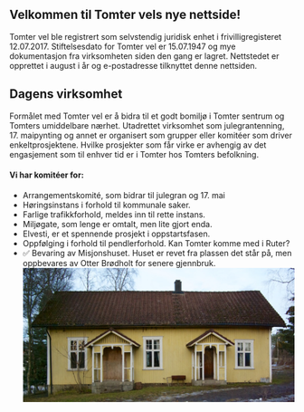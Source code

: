 ## Velkommen til Tomter vels nye nettside!

Tomter vel ble registrert som selvstendig juridisk enhet i frivilligregisteret 12.07.2017. Stiftelsesdato for Tomter vel er 15.07.1947 og mye dokumentasjon fra virksomheten siden den gang er lagret.  Nettstedet er opprettet i august i år og e-postadresse tilknyttet denne nettsiden. 

## Dagens virksomhet
Formålet med Tomter vel er å bidra til et godt bomiljø i Tomter sentrum og Tomters umiddelbare nærhet. Utadrettet virksomhet som julegrantenning, 17. maipynting og annet er organisert som grupper eller komitéer som driver enkeltprosjektene. Hvilke prosjekter som får virke er avhengig av det engasjement som til enhver tid er i Tomter hos Tomters befolkning. 

#### Vi har komitéer for:

* Arrangementskomité, som bidrar til julegran og 17. mai
* Høringsinstans i forhold til kommunale saker. 
* Farlige trafikkforhold, meldes inn til rette instans.
* Miljøgate, som lenge er omtalt, men lite gjort enda.
* Elvesti, er et spennende prosjekt i oppstartsfasen.
* Oppfølging i forhold til pendlerforhold. Kan Tomter komme med i Ruter?
* ✅ Bevaring av Misjonshuset. Huset er revet fra plassen det står på, men oppbevares av Otter Brødholt for senere gjennbruk. ![Misjonshuset](/assets/images/misjonshuset.jpg)
